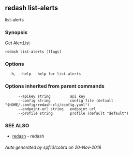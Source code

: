 ## redash list-alerts

list-alerts

### Synopsis

Get AlertList

```
redash list-alerts [flags]
```

### Options

```
  -h, --help   help for list-alerts
```

### Options inherited from parent commands

```
      --apikey string         api key
      --config string         config file (default "$HOME/.config/redash-cli/config.yaml")
      --endpoint-url string   endpoint url
      --profile string        profile (default "default")
```

### SEE ALSO

* [redash](redash.md)	 - redash

###### Auto generated by spf13/cobra on 20-Nov-2018
